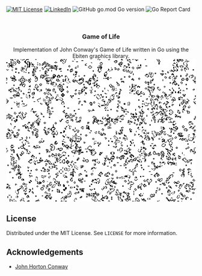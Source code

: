 [![MIT License][license-shield]][license-url]
[![LinkedIn][linkedin-shield]][linkedin-url]
![GitHub go.mod Go version][goversion-url]
![Go Report Card][goreport-url]
<!-- PROJECT LOGO -->
<br />
<p align="center">
  <h3 align="center">Game of Life</h3>

  <p align="center">
  Implementation of John Conway's Game of Life written in Go using the Ebiten graphics library.
    <br />
    <img src="res/conway.gif" />
  </p>
</p>



<!-- LICENSE -->
## License

Distributed under the MIT License. See `LICENSE` for more information.

<!-- ACKNOWLEDGEMENTS -->
## Acknowledgements

* [John Horton Conway](https://en.wikipedia.org/wiki/John_Horton_Conway)

<!-- MARKDOWN LINKS & IMAGES -->
<!-- https://www.markdownguide.org/basic-syntax/#reference-style-links -->
[license-shield]: https://img.shields.io/github/license/michaelmcallister/conway.svg?style=flat-square
[license-url]: https://github.com/michaelmcallister/blob/master/LICENSE.txt
[linkedin-shield]: https://img.shields.io/badge/-LinkedIn-black.svg?style=flat-square&logo=linkedin&colorB=555
[linkedin-url]: https://linkedin.com/in/mpmcallister
[goversion-url]: https://img.shields.io/github/go-mod/go-version/michaelmcallister/conway
[goreport-url]: https://goreportcard.com/badge/michaelmcallister/conway